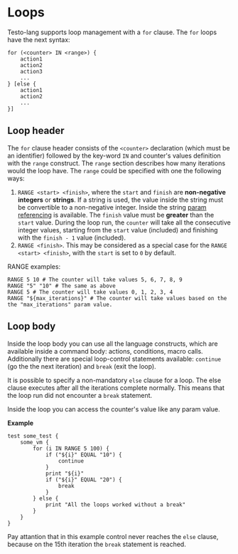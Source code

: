 # Loops

Testo-lang supports loop management with a `for` clause. The `for` loops have the next syntax:

```text
for (<counter> IN <range>) {
	action1
	action2
	action3
	...
} [else {
	action1
	action2
	...
}]
```

## Loop header

The `for` clause header consists of the `<counter>` declaration (which must be an identifier) followed by the key-word `IN` and counter's values definition with the `range` construct. The `range` section describes how many iterations would the loop have. The `range` could be specified with one the following ways:

1.	`RANGE <start> <finish>`, where the `start` and `finish` are **non-negative integers** or **strings**. If a string is used, the value inside the string must be convertible to a non-negative integer. Inside the string [param referencing](Params.md#param-referencing) is available. The `finish` value must be **greater** than the `start` value. During the loop run, the `counter` will take all the consecutive integer values, starting from the `start` value (included) and finishing with the `finish - 1` value (included).
2.	`RANGE <finish>`. This may be considered as a special case for the `RANGE <start> <finish>`, with the `start` is set to `0` by default.

RANGE examples:

```testo
RANGE 5 10 # The counter will take values 5, 6, 7, 8, 9
RANGE "5" "10" # The same as above
RANGE 5 # The counter will take values 0, 1, 2, 3, 4
RANGE "${max_iterations}" # The counter will take values based on the the "max_iterations" param value.
```

## Loop body

Inside the loop body you can use all the language constructs, which are available inside a command body: actions, conditions, macro calls. Additionally there are special loop-control statements available: `continue` (go the the next iteration) and `break` (exit the loop).

It is possible to specify a non-mandatory `else` clause for a loop. The else clause executes after all the iterations complete normally. This means that the loop run did not encounter a `break` statement.

Inside the loop you can access the counter's value like any param value.

**Example**

```testo
test some_test {
	some_vm {
		for (i IN RANGE 5 100) {
			if ("${i}" EQUAL "10") {
				continue
			}
			print "${i}"
			if ("${i}" EQUAL "20") {
				break
			}
		} else {
			print "All the loops worked without a break"
		}
	}
}
```

Pay attantion that in this example control never reaches the `else` clause, because on the 15th iteration the `break` statement is reached.
